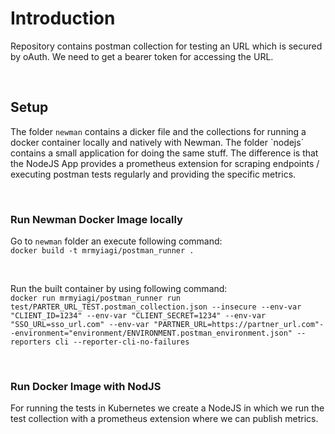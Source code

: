 # Introduction

Repository contains postman collection for testing an URL which is secured by oAuth. We need to get a bearer token for accessing the URL. 

<br /> 

## Setup

The folder `newman` contains a dicker file and the collections for running a docker container locally and natively with Newman. The folder `nodejs´ contains a small application for doing the same stuff. The difference is that the NodeJS App provides a prometheus extension for scraping endpoints / executing postman tests regularly and providing the specific metrics.

<br /> 

### Run Newman Docker Image locally 

Go to `newman` folder an execute following command:  
`docker build -t mrmyiagi/postman_runner .`

<br /> 

Run the built container by using following command:  
`docker run mrmyiagi/postman_runner run test/PARTER_URL_TEST.postman_collection.json --insecure --env-var "CLIENT_ID=1234" --env-var "CLIENT_SECRET=1234" --env-var "SSO_URL=sso_url.com" --env-var "PARTNER_URL=https://partner_url.com"--environment="environment/ENVIRONMENT.postman_environment.json" --reporters cli --reporter-cli-no-failures`

<br /> 


### Run Docker Image with NodJS

For running the tests in Kubernetes we create a NodeJS in which we run the test collection with a prometheus extension where we can publish metrics. 


